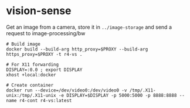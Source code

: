 # vision-sense

Get an image from a camera, store it in `../image-storage` and send a request to image-processing/bw

```
# Build image
docker build --build-arg http_proxy=$PROXY --build-arg https_proxy=$PROXY -t r4-vs .

# For X11 forwarding
DISPLAY=:0.0 ; export DISPLAY
xhost +local:docker

# Create container
docker run --device=/dev/video0:/dev/video0 -v /tmp/.X11-unix:/tmp/.X11-unix -e DISPLAY=$DISPLAY -p 5000:5000 -p 8888:8888 --name r4-cont r4-vs:latest
```
